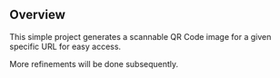 ## Overview

This simple project generates a scannable QR Code image for a given specific URL for easy access.

More refinements will be done subsequently.
